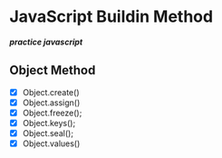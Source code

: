 # JavaScript Buildin Method

**_practice javascript_**

## Object Method

- [x] Object.create()
- [x] Object.assign()
- [x] Object.freeze();
- [x] Object.keys();
- [x] Object.seal();
- [x] Object.values()
